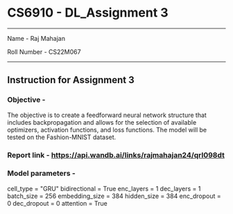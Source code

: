 # CS6910 - DL_Assignment 3
***
Name -  Raj Mahajan 


Roll Number -  CS22M067
***

## Instruction for Assignment 3

### Objective -

The objective is to create a feedforward neural network structure that includes backpropagation and allows for the selection of available optimizers, activation functions, and loss functions. The model will be tested on the Fashion-MNIST dataset.

### Report link -  https://api.wandb.ai/links/rajmahajan24/qrl098dt

### Model parameters - 

cell_type = "GRU"
bidirectional = True
enc_layers = 1
dec_layers = 1
batch_size = 256
embedding_size = 384
hidden_size = 384
enc_dropout = 0
dec_dropout = 0
attention = True
